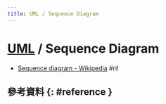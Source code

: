 ```yaml
---
title: UML / Sequence Diagram
---
```

# [UML](uml.md) / Sequence Diagram

  - [Sequence diagram \- Wikipedia](https://en.wikipedia.org/wiki/Sequence_diagram) #ril

## 參考資料 {: #reference }

